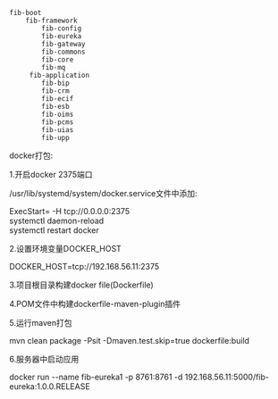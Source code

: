 
    fib-boot
        fib-framework
            fib-config
            fib-eureka
            fib-gateway
            fib-commons
            fib-core
            fib-mq
         fib-application
            fib-bip
            fib-crm
            fib-ecif
            fib-esb
            fib-oims
            fib-pcms
            fib-uias
            fib-upp
        
docker打包:  

1.开启docker 2375端口

/usr/lib/systemd/system/docker.service文件中添加: 

ExecStart= -H tcp://0.0.0.0:2375  
systemctl daemon-reload  
systemctl restart docker

2.设置环境变量DOCKER_HOST 

DOCKER_HOST=tcp://192.168.56.11:2375  

3.项目根目录构建docker file(Dockerfile)

4.POM文件中构建dockerfile-maven-plugin插件

5.运行maven打包

mvn clean package -Psit -Dmaven.test.skip=true dockerfile:build

6.服务器中启动应用 

docker run --name fib-eureka1 -p 8761:8761 -d 192.168.56.11:5000/fib-eureka:1.0.0.RELEASE

